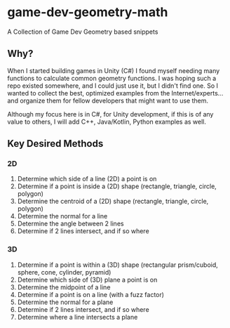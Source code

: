 # game-dev-geometry-math
A Collection of Game Dev Geometry based snippets

## Why?

When I started building games in Unity (C#) I found myself needing many functions to calculate common geometry functions.
I was hoping such a repo existed somewhere, and I could just use it, but I didn't find one.
So I wanted to collect the best, optimized examples from the Internet/experts... and organize them for fellow developers that might want to use them.

Although my focus here is in C#, for Unity development, if this is of any value to others, I will add C++, Java/Kotlin, Python examples as well.

## Key Desired Methods

### 2D
 1. Determine which side of a line (2D) a point is on
 2. Determine if a point is inside a (2D) shape (rectangle, triangle, circle, polygon)
 3. Determine the centroid of a (2D) shape (rectangle, triangle, circle, polygon)
 4. Determine the normal for a line
 5. Determine the angle between 2 lines
 6. Determine if 2 lines intersect, and if so where

### 3D
 1. Determine if a point is within a (3D) shape (rectangular prism/cuboid, sphere, cone, cylinder, pyramid)
 2. Determine which side of (3D) plane a point is on
 3. Determine the midpoint of a line
 4. Determine if a point is on a line (with a fuzz factor)
 5. Determine the normal for a plane
 6. Determine if 2 lines intersect, and if so where
 7. Determine where a line intersects a plane
